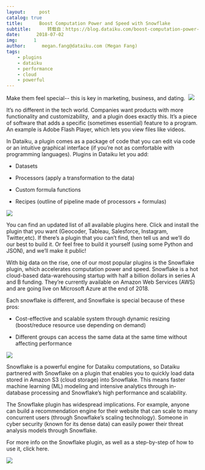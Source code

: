 ```yaml
---
layout:     post
catalog: true
title:      Boost Computation Power and Speed with Snowflake
subtitle:      转载自：https://blog.dataiku.com/boost-computation-power-and-speed-with-snowflake
date:      2018-07-02
img:      1
author:      megan.fang@dataiku.com (Megan Fang)
tags:
    - plugins
    - dataiku
    - performance
    - cloud
    - powerful
---
```


Make them feel special-- this is key in marketing, business, and dating.  ![](https://blog.dataiku.com/hs-fs/hubfs/hey%20girl.jpg?t=1533225894478&width=1000&name=hey%20girl.jpg)


It’s no different in the tech world. Companies want products with more functionality and customizability,  and a plugin does exactly this. It’s a piece of software that adds a specific (sometimes essential) feature to a program. An example is Adobe Flash Player, which lets you view files like videos.

In Dataiku, a plugin comes as a package of code that you can edit via code or an intuitive graphical interface (if you’re not as comfortable with programming languages). Plugins in Dataiku let you add:

- Datasets

- Processors (apply a transformation to the data)

- Custom formula functions

- Recipes (outline of pipeline made of processors + formulas)


![](https://blog.dataiku.com/hubfs/plugins.webp?t=1533225894478)


You can find an updated list of all available plugins here. Click and install the plugin that you want (Geocoder, Tableau, Salesforce, Instagram, Twitter,etc). If there’s a plugin that you can’t find, then tell us and we’ll do our best to build it. Or feel free to build it yourself (using some Python and JSON), and we’ll make it public!

With big data on the rise, one of our most popular plugins is the Snowflake plugin, which accelerates computation power and speed. Snowflake is a hot cloud-based data-warehousing startup with half a billion dollars in series A and B funding. They’re currently available on Amazon Web Services (AWS) and are going live on Microsoft Azure at the end of 2018.

Each snowflake is different, and Snowflake is special because of these pros:

- Cost-effective and scalable system through dynamic resizing (boost/reduce resource use depending on demand)

- Different groups can access the same data at the same time without affecting performance


![](https://blog.dataiku.com/hs-fs/hubfs/Screen%20Shot%202018-06-28%20at%2012.09.13%20PM.png?t=1533225894478&width=1894&name=Screen%20Shot%202018-06-28%20at%2012.09.13%20PM.png)


Snowflake is a powerful engine for Dataiku computations, so Dataiku partnered with Snowflake on a plugin that enables you to quickly load data stored in Amazon S3 (cloud storage) into Snowflake. This means faster machine learning (ML) modeling and intensive analytics through in-database processing and Snowflake’s high performance and scalability.

The Snowflake plugin has widespread implications. For example, anyone can build a recommendation engine for their website that can scale to many concurrent users (through Snowflake’s scaling technology). Someone in cyber security (known for its dense data) can easily power their threat analysis models through Snowflake.

For more info on the Snowflake plugin, as well as a step-by-step of how to use it, click here.

![](https://no-cache.hubspot.com/cta/default/2123903/e46fc41a-ba1a-49e7-9e4d-db408b86e538.png)


